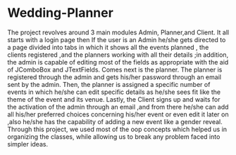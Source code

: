 # Wedding-Planner
The project revolves around 3 main modules Admin, Planner,and Client. It all starts with a login page then If the user is an Admin he/she gets directed to a page divided into tabs in which it shows all the events planned , the clients registered ,and the  planners working with all their details ;in addition, the admin is capable of editing most of the fields as appropriate with the aid of JComboBox and JTextFields. Comes next is the planner. The planner is registered through the admin and gets his/her password through an email sent by the admin. Then, the planner is assigned a specific number of events in which he/she can edit specific details as he/she sees fit like the theme of the event and its venue. Lastly, the Client signs up and waits for the activation of the admin through an email ,and from there he/she can add all his/her preferred choices concerning his/her event or even edit it later on ,also he/she has the capability of adding a new event like a gender reveal. Through this project, we used most of the oop concepts which helped us in organizing the classes, while allowing us to break any problem faced into simpler ideas.
